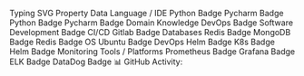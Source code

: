 
Typing SVG
Property	Data
Language / IDE	Python Badge Pycharm Badge Python Badge Pycharm Badge
Domain Knowledge	DevOps Badge Software Development Badge
CI/CD	Gitlab Badge
Databases	Redis Badge MongoDB Badge Redis Badge
OS	Ubuntu Badge
DevOps	Helm Badge K8s Badge Helm Badge
Monitoring Tools / Platforms	Prometheus Badge Grafana Badge ELK Badge DataDog Badge
📊 GitHub Activity:
